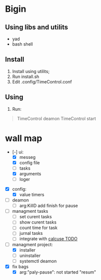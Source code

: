 # Bigin
## Using libs and utilits
- yad
- bash shell
## Install
1) Install using utilits;
1) Run install.sh
1) Edit .config/TimeControl.conf
## Using
1) Run:
> TimeControl deamon
> TimeControl start

# wall map
- [-] ui:
    - [x] messeg
    - [x] config file
    - [ ] tasks
    - [x] arguments
    - [ ] loger
- [x] config:
    - [x] value timers
- [ ] deamon
    - [ ] arg:KillD add finish for pause
- [ ] managment tasks
    - [ ] set curent tasks
    - [ ] show curent tasks
    - [ ] count time for task
    - [ ] jurnal tasks
    - [ ] integrate with [calcuse TODO](~/.local/share/calcuse/todo)
- [ ] managment project:
    - [x] installer
    - [ ] uninstaller
    - [ ] systemctl deamon
- [x] fix bags
    - [x] arg:"paly-pause": not started "resum"
